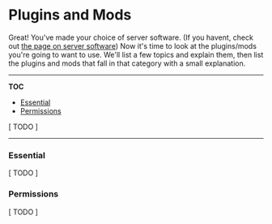 # Plugins and Mods

Great! You've made your choice of server software. (If you havent, check out [the page on server software](server-software))
Now it's time to look at the plugins/mods you're going to want to use. We'll list a few topics and explain them, then list the plugins and mods that fall in that category with a small explanation.

---

**TOC**

- [Essential](#essential)
- [Permissions](#permissions)

[ TODO ]

---

### Essential

[ TODO ]

### Permissions

[ TODO ]

